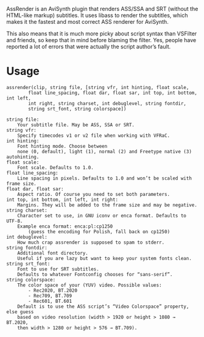 AssRender is an AviSynth plugin that renders ASS/SSA and SRT (without the
HTML-like markup) subtitles. It uses libass to render the subtitles, which makes
it the fastest and most correct ASS renderer for AviSynth.

This also means that it is much more picky about script syntax than VSFilter
and friends, so keep that in mind before blaming the filter. Yes, people have
reported a lot of errors that were actually the script author’s fault.

# Usage
```
assrender(clip, string file, [string vfr, int hinting, float scale,
        float line_spacing, float dar, float sar, int top, int bottom, int left,
        int right, string charset, int debuglevel, string fontdir,
        string srt_font, string colorspace])

string file:
    Your subtitle file. May be ASS, SSA or SRT.
string vfr:
    Specify timecodes v1 or v2 file when working with VFRaC.
int hinting:
    Font hinting mode. Choose between 
    none (0, default), light (1), normal (2) and Freetype native (3) autohinting.
float scale:
    Font scale. Defaults to 1.0.
float line_spacing:
    Line spacing in pixels. Defaults to 1.0 and won’t be scaled with frame size.
float dar, float sar:
    Aspect ratio. Of course you need to set both parameters.
int top, int bottom, int left, int right:
    Margins. They will be added to the frame size and may be negative.
string charset:
    Character set to use, in GNU iconv or enca format. Defaults to UTF-8.
    Example enca format: enca:pl:cp1250
        (guess the encoding for Polish, fall back on cp1250)
int debuglevel:
    How much crap assrender is supposed to spam to stderr.
string fontdir:
    Additional font directory.
    Useful if you are lazy but want to keep your system fonts clean.
string srt_font:
    Font to use for SRT subtitles.
    Defaults to whatever Fontconfig chooses for “sans-serif”.
string colorspace:
    The color space of your (YUV) video. Possible values:
        - Rec2020, BT.2020
        - Rec709, BT.709
        - Rec601, BT.601
    Default is to use the ASS script’s “Video Colorspace” property, else guess
    based on video resolution (width > 1920 or height > 1080 → BT.2020,
    then width > 1280 or height > 576 → BT.709).
```
